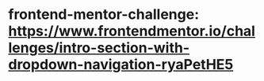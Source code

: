 # frontend-mentor-challenge: https://www.frontendmentor.io/challenges/intro-section-with-dropdown-navigation-ryaPetHE5
